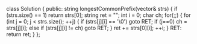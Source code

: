class Solution 
{
public:
    string longestCommonPrefix(vector<string>& strs) 
    {
        if (strs.size() == 1) return strs[0];
        string ret = "";
        int i = 0; char ch;
        for(;;)
        {
            for (int j = 0; j < strs.size(); ++j)
            {
                if (strs[j][i] == '\0') 
                    goto RET;
                if (j==0)
                    ch = strs[j][i];
                else if (strs[j][i] != ch)
                    goto RET;
            }
            ret += strs[0][i];
            ++i;
        }
    RET:
        return ret;
    }
};